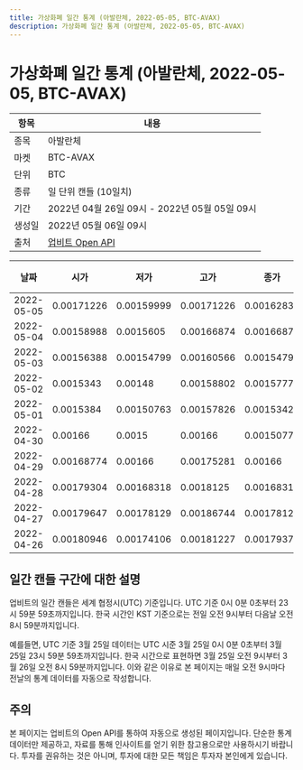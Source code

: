 ```yaml
---
title: 가상화폐 일간 통계 (아발란체, 2022-05-05, BTC-AVAX)
description: 가상화폐 일간 통계 (아발란체, 2022-05-05, BTC-AVAX)
---
```



가상화폐 일간 통계 (아발란체, 2022-05-05, BTC-AVAX)
===

|항목|내용|
|--|--|
|종목|아발란체|
|마켓|BTC-AVAX|
|단위|BTC|
|종류|일 단위 캔들 (10일치)|
|기간|2022년 04월 26일 09시 - 2022년 05월 05일 09시|
|생성일|2022년 05월 06일 09시|
|출처|[업비트 Open API](https://docs.upbit.com)|


|날짜|시가|저가|고가|종가|비고|
|--|--|--|--|--|--|
|2022-05-05|0.00171226|0.00159999|0.00171226|0.00162834|    |
|2022-05-04|0.00158988|0.0015605|0.00166874|0.00166873|    |
|2022-05-03|0.00156388|0.00154799|0.00160566|0.00154799|    |
|2022-05-02|0.0015343|0.00148|0.00158802|0.00157773|    |
|2022-05-01|0.0015384|0.00150763|0.00157826|0.00153425|    |
|2022-04-30|0.00166|0.0015|0.00166|0.00150776|    |
|2022-04-29|0.00168774|0.00166|0.00175281|0.00166|    |
|2022-04-28|0.00179304|0.00168318|0.0018125|0.00168318|    |
|2022-04-27|0.00179647|0.00178129|0.00186744|0.00178129|    |
|2022-04-26|0.00180946|0.00174106|0.00181227|0.00179375|    |


일간 캔들 구간에 대한 설명
---


업비트의 일간 캔들은 세계 협정시(UTC) 기준입니다. 
UTC 기준 0시 0분 0초부터 23시 59분 59초까지입니다. 
한국 시간인 KST 기준으로는 전일 오전 9시부터 다음날 오전 8시 59분까지입니다. 


예를들면, UTC 기준 3월 25일 데이터는 UTC 시준 3월 25일 0시 0분 0초부터 3월 25일 23시 59분 59초까지입니다. 
한국 시간으로 표현하면 3월 25일 오전 9시부터 3월 26일 오전 8시 59분까지입니다. 
이와 같은 이유로 본 페이지는 매일 오전 9시마다 전날의 통계 데이터를 자동으로 작성합니다. 


주의
---


본 페이지는 업비트의 Open API를 통하여 자동으로 생성된 페이지입니다. 
단순한 통계 데이터만 제공하고, 자료를 통해 인사이트를 얻기 위한 참고용으로만 사용하시기 바랍니다. 
투자를 권유하는 것은 아니며, 투자에 대한 모든 책임은 투자자 본인에게 있습니다. 
